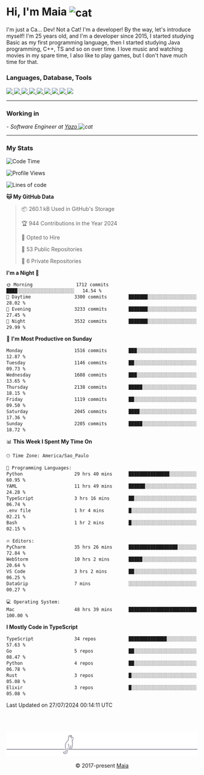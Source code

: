 <h1 align="left">Hi, I'm Maia 
<img src="https://emojis.slackmojis.com/emojis/images/1643509834/36299/black-cat.gif?1643509834" width="50" height="60" align="center"  alt="cat"/>
</h1>

I'm just a Ca... Dev! Not a Cat! I'm a developer! By the way, let's introduce myself!
I'm 25 years old, and I'm a developer since 2015, I started studying Basic as my first programming
language, then I started studying Java programming, C++, TS and so on over time.
I love music and watching movies in my spare time, I also like to play games, but I don't have much time for that.

<h3 align="left">Languages, Database, Tools</h3>
<p>
  <a href="https://www.typescriptlang.org">
    <img src="https://skillicons.dev/icons?i=ts" />
  </a>
  <a href="https://go.dev">
    <img src="https://skillicons.dev/icons?i=go" />
  </a>
  <a href="https://www.python.org">
    <img src="https://skillicons.dev/icons?i=python" />
  </a>
  <a href="https://gradle.org">
    <img src="https://skillicons.dev/icons?i=gradle" />
  </a>
  <a href="https://redis.io">
    <img src="https://skillicons.dev/icons?i=redis" />
  </a>
  <a href="https://www.mongodb.com">
    <img src="https://skillicons.dev/icons?i=mongodb" />
  </a>
  <a href="https://nodejs.org">
    <img src="https://skillicons.dev/icons?i=nodejs" />
  </a>
  <a href="https://www.javascript.com">
    <img src="https://skillicons.dev/icons?i=js" />
  </a>
  <a href="https://www.docker.com">
    <img src="https://skillicons.dev/icons?i=docker" />
  </a>
</p>

<hr/>

<h3>Working in</h3>

<p><em> - Software Engineer at <a href="[https://pdasolucoes.com.br](https://yazo.com.br/)">Yazo
</a><img src="https://media.giphy.com/media/WUlplcMpOCEmTGBtBW/giphy.gif" width="30" alt="cat"> 
</em></p>

<hr/>

### My Stats

<!--START_SECTION:waka-->
![Code Time](http://img.shields.io/badge/Code%20Time-4%2C496%20hrs%2054%20mins-blue)

![Profile Views](http://img.shields.io/badge/Profile%20Views-0-blue)

![Lines of code](https://img.shields.io/badge/From%20Hello%20World%20I%27ve%20Written-3.7%20million%20lines%20of%20code-blue)

**🐱 My GitHub Data** 

> 📦 260.1 kB Used in GitHub's Storage 
 > 
> 🏆 944 Contributions in the Year 2024
 > 
> 💼 Opted to Hire
 > 
> 📜 53 Public Repositories 
 > 
> 🔑 6 Private Repositories 
 > 
**I'm a Night 🦉** 

```text
🌞 Morning                1712 commits        ████░░░░░░░░░░░░░░░░░░░░░   14.54 % 
🌆 Daytime                3300 commits        ███████░░░░░░░░░░░░░░░░░░   28.02 % 
🌃 Evening                3233 commits        ███████░░░░░░░░░░░░░░░░░░   27.45 % 
🌙 Night                  3532 commits        ███████░░░░░░░░░░░░░░░░░░   29.99 % 
```
📅 **I'm Most Productive on Sunday** 

```text
Monday                   1516 commits        ███░░░░░░░░░░░░░░░░░░░░░░   12.87 % 
Tuesday                  1146 commits        ██░░░░░░░░░░░░░░░░░░░░░░░   09.73 % 
Wednesday                1608 commits        ███░░░░░░░░░░░░░░░░░░░░░░   13.65 % 
Thursday                 2138 commits        █████░░░░░░░░░░░░░░░░░░░░   18.15 % 
Friday                   1119 commits        ██░░░░░░░░░░░░░░░░░░░░░░░   09.50 % 
Saturday                 2045 commits        ████░░░░░░░░░░░░░░░░░░░░░   17.36 % 
Sunday                   2205 commits        █████░░░░░░░░░░░░░░░░░░░░   18.72 % 
```


📊 **This Week I Spent My Time On** 

```text
🕑︎ Time Zone: America/Sao_Paulo

💬 Programming Languages: 
Python                   29 hrs 40 mins      ███████████████░░░░░░░░░░   60.95 % 
YAML                     11 hrs 49 mins      ██████░░░░░░░░░░░░░░░░░░░   24.28 % 
TypeScript               3 hrs 16 mins       ██░░░░░░░░░░░░░░░░░░░░░░░   06.74 % 
.env file                1 hr 4 mins         █░░░░░░░░░░░░░░░░░░░░░░░░   02.21 % 
Bash                     1 hr 2 mins         █░░░░░░░░░░░░░░░░░░░░░░░░   02.15 % 

🔥 Editors: 
PyCharm                  35 hrs 26 mins      ██████████████████░░░░░░░   72.84 % 
WebStorm                 10 hrs 2 mins       █████░░░░░░░░░░░░░░░░░░░░   20.64 % 
VS Code                  3 hrs 2 mins        ██░░░░░░░░░░░░░░░░░░░░░░░   06.25 % 
DataGrip                 7 mins              ░░░░░░░░░░░░░░░░░░░░░░░░░   00.27 % 

💻 Operating System: 
Mac                      48 hrs 39 mins      █████████████████████████   100.00 % 
```

**I Mostly Code in TypeScript** 

```text
TypeScript               34 repos            ██████████████░░░░░░░░░░░   57.63 % 
Go                       5 repos             ██░░░░░░░░░░░░░░░░░░░░░░░   08.47 % 
Python                   4 repos             ██░░░░░░░░░░░░░░░░░░░░░░░   06.78 % 
Rust                     3 repos             █░░░░░░░░░░░░░░░░░░░░░░░░   05.08 % 
Elixir                   3 repos             █░░░░░░░░░░░░░░░░░░░░░░░░   05.08 % 
```




 Last Updated on 27/07/2024 00:14:11 UTC
<!--END_SECTION:waka-->


<br/>
<br/>

<p align="center"><img src="https://raw.githubusercontent.com/gabrielmaialva33/gabrielmaialva33/master/assets/gray0_ctp_on_line.svg?sanitize=true" /></p>
<p align="center">&copy; 2017-present <a href="https://github.com/gabrielmaialva33/" target="_blank">Maia</a>
